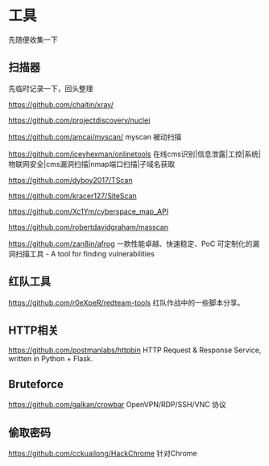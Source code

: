 # 工具

先随便收集一下

## 扫描器

先临时记录一下，回头整理

https://github.com/chaitin/xray/

https://github.com/projectdiscovery/nuclei

https://github.com/amcai/myscan/ myscan 被动扫描

https://github.com/iceyhexman/onlinetools 在线cms识别|信息泄露|工控|系统|物联网安全|cms漏洞扫描|nmap端口扫描|子域名获取

https://github.com/dyboy2017/TScan

https://github.com/kracer127/SiteScan

https://github.com/Xc1Ym/cyberspace_map_API

https://github.com/robertdavidgraham/masscan

https://github.com/zan8in/afrog 一款性能卓越、快速稳定、PoC 可定制化的漏洞扫描工具 - A tool for finding vulnerabilities

## 红队工具

https://github.com/r0eXpeR/redteam-tools 红队作战中的一些脚本分享。

## HTTP相关

https://github.com/postmanlabs/httpbin HTTP Request & Response Service, written in Python + Flask.

## Bruteforce
https://github.com/galkan/crowbar OpenVPN/RDP/SSH/VNC 协议

## 偷取密码
https://github.com/cckuailong/HackChrome 针对Chrome